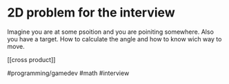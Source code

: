 # 2D problem for the interview
Imagine you are at some psoition and you are poiniting somewhere. Also you have a target. How to calculate the angle and how to know wich way to move.

[[cross product]]

#programming/gamedev #math #interview 